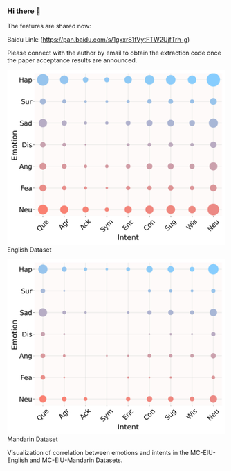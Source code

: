 ### Hi there 👋

<!--
**MC-EIU/MC-EIU** is a ✨ _special_ ✨ repository because its `README.md` (this file) appears on your GitHub profile.

Here are some ideas to get you started:

-->



The features are shared now:

Baidu Link:
(https://pan.baidu.com/s/1gxxr81tVytFTW2UjfTrh-g)

Please connect with the author by email to obtain the extraction code once the paper acceptance results are announced.

![image](Figures/CorrelationMatrix_English.jpg)
English Dataset

![image](Figures/CorrelationMatrix_Chinese.jpg)
Mandarin Dataset

Visualization of correlation between emotions and intents in the MC-EIU-English and MC-EIU-Mandarin Datasets.
